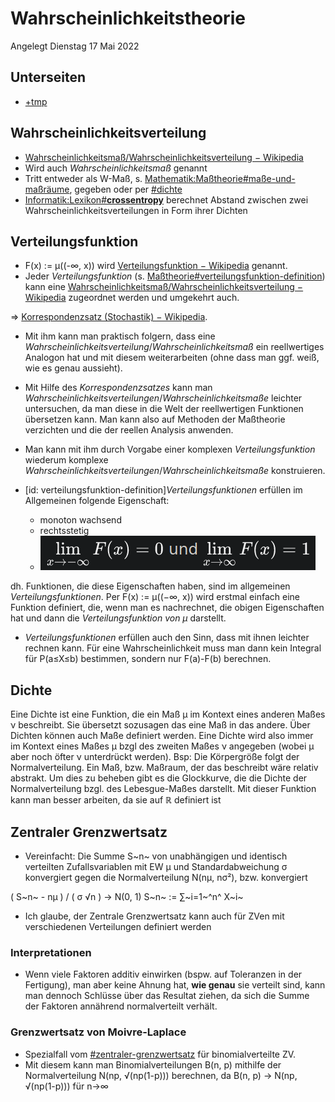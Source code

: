 # Wahrscheinlichkeitstheorie
Angelegt Dienstag 17 Mai 2022

Unterseiten
-----------

* [+tmp](./Wahrscheinlichkeitstheorie/tmp.md)



Wahrscheinlichkeitsverteilung
-----------------------------

* [Wahrscheinlichkeitsmaß/Wahrscheinlichkeitsverteilung − Wikipedia](https://de.wikipedia.org/wiki/Wahrscheinlichkeitsma%C3%9F)
* Wird auch *Wahrscheinlichkeitsmaß* genannt
* Tritt entweder als W-Maß, s. [Mathematik:Maßtheorie#maße-und-maßräume](./Maßtheorie.md), gegeben oder per [#dichte](#Mathematik:Wahrscheinlichkeitstheorie)
* [Informatik:Lexikon#**crossentropy**]() berechnet Abstand zwischen zwei Wahrscheinlichkeitsverteilungen in Form ihrer Dichten


Verteilungsfunktion
-------------------

* F(x) := μ((-∞, x)) wird [Verteilungsfunktion − Wikipedia](https://de.wikipedia.org/wiki/Verteilungsfunktion) genannt.
* Jeder *Verteilungsfunktion* (s. [Maßtheorie#verteilungsfunktion-definition](./Maßtheorie.md)) kann eine [Wahrscheinlichkeitsmaß/Wahrscheinlichkeitsverteilung − Wikipedia](https://de.wikipedia.org/wiki/Wahrscheinlichkeitsma%C3%9F) zugeordnet werden und umgekehrt auch.

⇒ [Korrespondenzsatz (Stochastik) − Wikipedia](https://de.wikipedia.org/wiki/Korrespondenzsatz_(Stochastik)).

* Mit ihm kann man praktisch folgern, dass eine *Wahrscheinlichkeitsverteilung*/*Wahrscheinlichkeitsmaß* ein reellwertiges Analogon hat und mit diesem weiterarbeiten (ohne dass man ggf. weiß, wie es genau aussieht).
* Mit Hilfe des *Korrespondenzsatzes* kann man *Wahrscheinlichkeitsverteilungen*/*Wahrscheinlichkeitsmaße* leichter untersuchen, da man diese in die Welt der reellwertigen Funktionen übersetzen kann. Man kann also auf Methoden der Maßtheorie verzichten und die der reellen Analysis anwenden.
* Man kann mit ihm durch Vorgabe einer komplexen *Verteilungsfunktion* wiederum komplexe *Wahrscheinlichkeitsverteilungen*/*Wahrscheinlichkeitsmaße* konstruieren.


* [id: verteilungsfunktion-definition]*Verteilungsfunktionen* erfüllen im Allgemeinen folgende Eigenschaft:
	* monoton wachsend
	* rechtsstetig
	* ![](./Wahrscheinlichkeitstheorie/pasted_image001.png)

dh. Funktionen, die diese Eigenschaften haben, sind im allgemeinen *Verteilungsfunktionen*. Per F(x) := μ((−∞, x)) wird erstmal einfach eine Funktion definiert, die, wenn man es nachrechnet, die obigen Eigenschaften hat und dann die *Verteilungsfunktion von μ* darstellt.

* *Verteilungsfunktionen* erfüllen auch den Sinn, dass mit ihnen leichter rechnen kann. Für eine Wahrscheinlichkeit muss man dann kein Integral für P(a≤X≤b) bestimmen, sondern nur F(a)-F(b) berechnen.


Dichte
------
Eine Dichte ist eine Funktion, die ein Maß μ im Kontext eines anderen Maßes ν beschreibt. Sie übersetzt sozusagen das eine Maß in das andere. Über Dichten können auch Maße definiert werden. Eine Dichte wird also immer im Kontext eines Maßes μ bzgl des zweiten Maßes ν angegeben (wobei μ aber noch öfter ν unterdrückt werden).
Bsp: Die Körpergröße folgt der Normalverteilung. Ein Maß, bzw. Maßraum, der das beschreibt wäre relativ abstrakt. Um dies zu beheben gibt es die Glockkurve, die die Dichte der Normalverteilung bzgl. des Lebesgue-Maßes darstellt. Mit dieser Funktion kann man besser arbeiten, da sie auf ℝ definiert ist

Zentraler Grenzwertsatz
-----------------------

* Vereinfacht: Die Summe S~n~ von unabhängigen und identisch verteilten Zufallsvariablen mit EW μ und Standardabweichung σ konvergiert gegen die Normalverteilung N(nμ, nσ²), bzw. konvergiert

( S~n~ - nμ ) / ( σ √n ) → N(0, 1)
S~n~ := ∑~i=1~^n^ X~i~

* Ich glaube, der Zentrale Grenzwertsatz kann auch für ZVen mit verschiedenen Verteilungen definiert werden


### Interpretationen

* Wenn viele Faktoren additiv einwirken (bspw. auf Toleranzen in der Fertigung), man aber keine Ahnung hat, **wie genau** sie verteilt sind, kann man dennoch Schlüsse über das Resultat ziehen, da sich die Summe der Faktoren annährend normalverteilt verhält.


### Grenzwertsatz von Moivre-Laplace

* Spezialfall vom [#zentraler-grenzwertsatz](#Mathematik:Wahrscheinlichkeitstheorie) für binomialverteilte ZV.
* Mit diesem kann man Binomialverteilungen B(n, p) mithilfe der Normalverteilung N(np, √(np(1-p))) berechnen, da B(n, p) → N(np, √(np(1-p))) für n→∞





